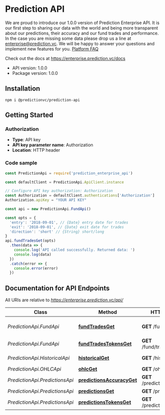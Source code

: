 # Prediction API

We are proud to introduce our 1.0.0 version of Prediction Enterprise API.  It is our first step to sharing our data with the world and being more transparent about our predictions, their accuracy and our fund trades and performance.  In the case you are missing some data please drop us a line at enterprise@prediction.vc. We will be happy to answer your questions and implement new features for you.  [Platform FAQ](https://predictionvc.freshdesk.com/support/solutions/)

Check out the docs at https://enterprise.prediction.vc/docs

- API version: 1.0.0
- Package version: 1.0.0

## Installation

```shell
npm i @predictionvc/prediction-api
```

## Getting Started

### Authorization

- **Type**: API key
- **API key parameter name**: Authorization
- **Location**: HTTP header

### Code sample

```javascript
const PredictionApi = require('prediction_enterprise_api')

const defaultClient = PredictionApi.ApiClient.instance

// Configure API key authorization: Authorization
const Authorization = defaultClient.authentications['Authorization']
Authorization.apiKey = "YOUR API KEY"

const api = new PredictionApi.FundApi()

const opts = {
  'entry': '2018-09-01', // {Date} entry date for trades
  'exit': '2018-09-01', // {Date} exit date for trades
  'direction': 'short' // {String} short/long
}
api.fundTradesGet(opts)
  .then(data => {
    console.log('API called successfully. Returned data: ')
    console.log(data)
  })
  .catch(error => {
    console.error(error)
  })


```

## Documentation for API Endpoints

All URIs are relative to *https://enterprise.prediction.vc/api/*

Class | Method | HTTP request | Description
------------ | ------------- | ------------- | -------------
*PredictionApi.FundApi* | [**fundTradesGet**](docs/FundApi.md#fundTradesGet) | **GET** /fund/trades | Prediction Fund trade data
*PredictionApi.FundApi* | [**fundTradesTokensGet**](docs/FundApi.md#fundTradesTokensGet) | **GET** /fund/trades/tokens | Traded tokens
*PredictionApi.HistoricalApi* | [**historicalGet**](docs/HistoricalApi.md#historicalGet) | **GET** /historical | Historical Data
*PredictionApi.OHLCApi* | [**ohlcGet**](docs/OHLCApi.md#ohlcGet) | **GET** /ohlc | OHLC Data
*PredictionApi.PredictionsApi* | [**predictionsAccuracyGet**](docs/PredictionsApi.md#predictionsAccuracyGet) | **GET** /predictions/accuracy | Accuracy
*PredictionApi.PredictionsApi* | [**predictionsGet**](docs/PredictionsApi.md#predictionsGet) | **GET** /predictions | Predictions
*PredictionApi.PredictionsApi* | [**predictionsTokensGet**](docs/PredictionsApi.md#predictionsTokensGet) | **GET** /predictions/tokens | Tokens
